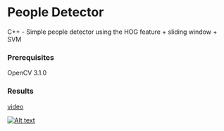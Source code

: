 # People Detector
C++ - Simple people detector using the HOG feature + sliding window + SVM

### Prerequisites

OpenCV 3.1.0

### Results

[video](https://www.youtube.com/watch?v=kzhDkG4bIpg)


[![Alt text](https://i.ytimg.com/vi/kzhDkG4bIpg/hqdefault.jpg)](https://www.youtube.com/watch?v=kzhDkG4bIpg)

